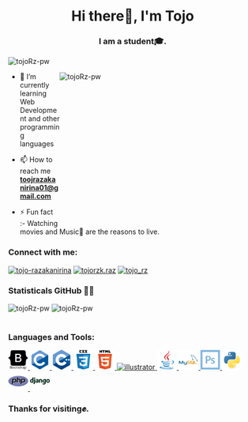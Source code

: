<h1 align="center">Hi there👋, I'm Tojo</h1>
<h3 align="center">I am a student🎓.</h3>


<p align="left"> <img src="https://komarev.com/ghpvc/?username=tojoRz&color=0e75b6&style=blue"
    alt="tojoRz-pw" /> 
  </p>
<p><img align="right" src="https://github.com/tojoRz/tojoRz-pw/blob/main/tojoRz-pw.gif" height="300" width="400" alt="tojoRz-pw" /></p>

- 🌱 I’m currently learning Web Development and other programming languages

- 📫 How to reach me **toojrazakanirina01@gmail.com**

- ⚡ Fun fact :- Watching movies and Music🎵 are the reasons to live.

<h3 align="left">Connect with me:</h3>
<p align="left">
  <a href="https://www.linkedin.com/in/tojo-razakanirina-343925273" target="blank"><img align="center"
      src="https://raw.githubusercontent.com/rahuldkjain/github-profile-readme-generator/master/src/images/icons/Social/linked-in-alt.svg"
      alt="tojo-razakanirina" height="30" width="40" /></a>
  <a href="https://www.facebook.com/tojorzk.raz/" target="blank"><img align="center"
      src="https://raw.githubusercontent.com/rahuldkjain/github-profile-readme-generator/master/src/images/icons/Social/facebook.svg"
      alt="tojorzk.raz" height="30" width="40" /></a>
  <a href="https://www.instagram.com/tojo_rz/" target="blank"><img align="center"
      src="https://raw.githubusercontent.com/rahuldkjain/github-profile-readme-generator/master/src/images/icons/Social/instagram.svg"
      alt="tojo_rz" height="30" width="40" /></a>
</p>

<h3>Statisticals GitHub <font style="vertical-align: inherit;">👨‍💻</font></h3>
<div align="left">
  <img  src="https://github-readme-stats.vercel.app/api?username=tojoRz&show_icons=true&locale=en&bg_color=f2f4f7&text_color=black&repo=convoychat" alt="tojoRz-pw"  width="450"/>
  <img src="https://github-readme-stats.vercel.app/api/top-langs?username=tojoRz&show_icons=true&locale=en&layout=compact&line_height=20&title_color=7A7Ahttps://github-readme-stats.vercel.app/api/top-langs?username=tojoRz&show_icons=true&locale=en&layout=compact&line_height=20&title_color=7A7ADB&icon_color=2234AE&text_color=black&bg_color=f2f4f7DB&icon_color=2234AE&text_color=D3D3D3&bg_color=0,000000,130F40" alt="tojoRz-pw" bg_color=#808080  width="375"/>
</div>


<br>

<h3 align="left">Languages and Tools:</h3>
<p align="left"> <a href="https://getbootstrap.com" target="_blank" rel="noreferrer">
    <img src="https://raw.githubusercontent.com/devicons/devicon/master/icons/bootstrap/bootstrap-plain-wordmark.svg"
      alt="bootstrap" width="40" height="40" /> </a> <a href="https://www.cprogramming.com/" target="_blank"
    rel="noreferrer"> <img src="https://raw.githubusercontent.com/devicons/devicon/master/icons/c/c-original.svg"
      alt="c" width="40" height="40" /> </a> <a href="https://www.w3schools.com/cpp/" target="_blank" rel="noreferrer">
    <img src="https://raw.githubusercontent.com/devicons/devicon/master/icons/cplusplus/cplusplus-original.svg"
      alt="cplusplus" width="40" height="40" /> </a> <a href="https://www.w3schools.com/css/" target="_blank"
    rel="noreferrer"> <img
      src="https://raw.githubusercontent.com/devicons/devicon/master/icons/css3/css3-original-wordmark.svg" alt="css3"
      width="40" height="40" /> </a> <a href="https://www.w3.org/html/" target="_blank" rel="noreferrer"> <img
      src="https://raw.githubusercontent.com/devicons/devicon/master/icons/html5/html5-original-wordmark.svg"
      alt="html5" width="40" height="40" /> </a> <a href="https://www.adobe.com/in/products/illustrator.html"
    target="_blank" rel="noreferrer"> <img
      src="https://www.vectorlogo.zone/logos/adobe_illustrator/adobe_illustrator-icon.svg" alt="illustrator" width="40"
      height="40" /> </a> <a href="https://www.java.com" target="_blank" rel="noreferrer"> <img
      src="https://raw.githubusercontent.com/devicons/devicon/master/icons/java/java-original.svg" alt="java" width="40"
      height="40" /> </a><a href="https://www.mysql.com/" target="_blank" rel="noreferrer"> <img
      src="https://raw.githubusercontent.com/devicons/devicon/master/icons/mysql/mysql-original-wordmark.svg"
      alt="mysql" width="40" height="40" /> </a> <a href="https://www.photoshop.com/en" target="_blank"
    rel="noreferrer"> <img
      src="https://raw.githubusercontent.com/devicons/devicon/master/icons/photoshop/photoshop-line.svg" alt="photoshop"
      width="40" height="40" /> </a> <a href="https://www.python.org" target="_blank" rel="noreferrer"> <img
      src="https://raw.githubusercontent.com/devicons/devicon/master/icons/python/python-original.svg" alt="python"
      width="40" height="40" /> </a>  <a href="https://www.php.net/" target="_blank" rel="noreferrer"> <img
      src="https://github.com/devicons/devicon/blob/master/icons/php/php-original.svg" alt="php" width="40"
      height="40" /> </a> <a href="https://docs.djangoproject.com/" target="_blank" rel="noreferrer"> <img
      src="https://github.com/devicons/devicon/blob/master/icons/django/django-plain-wordmark.svg" alt="django" width="40"
      height="40" /> </a> </p>



<h3 align="left">Thanks for visiting✊.</h3>
      
